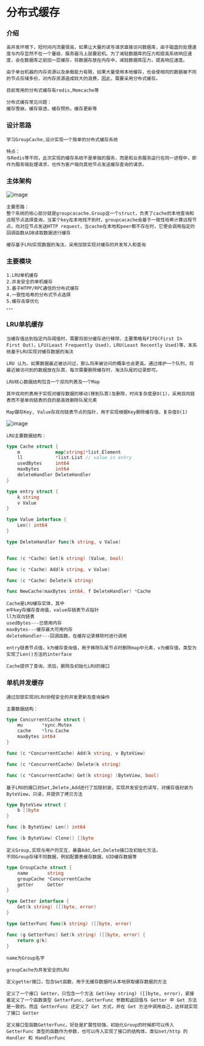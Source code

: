 # 分布式缓存
### 介绍
    高并发环境下，短时间内流量很高，如果让大量的读写请求直接访问数据库，由于磁盘的处理速度与内存显然不在一个量级，服务器马上就要宕机。为了减轻数据库的压力和提高系统响应速度，会在数据库之前加一层缓存，将数据存放在内存中，减轻数据库压力，提高响应速度。
    
    由于单台机器的内存资源以及承载能力有限，如果大量使用本地缓存，也会使相同的数据被不同的节点存储多份，对内存资源造成较大的浪费，因此，需要采用分布式缓存。

    目前常用的分布式缓存有redis,Memcache等
    
    分布式缓存常见问题：
    缓存雪崩，缓存穿透，缓存预热，缓存更新等
    
### 设计思路
    学习GroupCache,设计实现一个简单的分布式缓存系统
    
    特点：
    与Redis等不同，此次实现的缓存系统不是单独的服务，而是和业务服务运行在同一进程中，即作为服务端处理请求，也作为客户端向其他节点发送缓存查询的请求。
    
    
### 主体架构

![image](https://user-images.githubusercontent.com/46525758/138409767-1d2bf23a-8a7e-474d-a3a8-997a7c732624.png)

    主要思路：
    整个系统的核心部分就是groupcacache.Group这一个struct，负责了cache的本地查询和远程节点选择查询，当某个key在本地找不到时，groupcacache会基于一致性哈希计算远程节点，向对应节点发送HTTP request，当cache在本地和peer都不存在时，它便会调用指定的回调函数从DB读取数据进行缓存
    
    缓存基于LRU实现数据的淘汰，采用加锁实现对缓存的并发写入和查询
    
### 主要模块
    1.LRU单机缓存
    2.并发安全的单机缓存
    3.基于HTPP/RPC通信的分布式缓存
    4.一致性哈希的分布式节点选择
    5.缓存击穿优化
    。。。
    
### LRU单机缓存
    当缓存值达到指定内存阈值时，需要将部分缓存进行移除，主要策略有FIFO(First In First Out)，LFU(Least Frequently Used)，LRU(Least Recently Used)等，本系统基于LRU实现对缓存数据的淘汰
    
    LRU 认为，如果数据最近被访问过，那么将来被访问的概率也会更高。通过维护一个队列，将最近被访问到的数据放在队首，每次需要删除缓存时，淘汰队尾的记录即可。
    
    LRU核心数据结构包含一个双向列表及一个Map
    
    其中双向列表用于实现对缓存数据的移动(移到队首)及删除，时间复杂度是O(1)，采用双向链表而不是单向链表的目的是高效删除队尾元素
    
    Map键存Key, Value存双向链表节点的指针，用于实现根据Key删除缓存值，复杂度O(1)

![image](https://user-images.githubusercontent.com/46525758/138409800-5fc10177-a028-443c-8829-f6adf068ae49.png)

    LRU主要数据结构：
        
```go
type Cache struct {
	m             map[string]*list.Element
	ll            *list.List // value is entry
	usedBytes     int64
	maxBytes      int64
	deleteHandler DeleteHandler
}

type entry struct {
	k string
	v Value
}

type Value interface {
	Len() int64
}

type DeleteHandler func(k string, v Value)


func (c *Cache) Get(k string) (Value, bool)

func (c *Cache) Add(k string, v Value)

func (c *Cache) Delete(k string)

func NewCache(maxBytes int64, f DeleteHandler) *Cache
```

    Cache是LRU缓存实体，其中
    m中key存缓存查询值，value存链表节点指针
    ll为双向链表
    usedBytes---已使用内存
    maxBytes---缓存最大可用内存
    deleteHandler---回调函数，在缓存记录移除时进行调用
    
    entry链表节点值，k为缓存查询值，用于移除队尾节点时删除map中元素，v为缓存值，类型为实现了Len()方法的interface
    
    Cache提供了查询，添加，删除及初始化LRU的接口
    
### 单机并发缓存
    通过加锁实现对LRU协程安全的并发更新及查询操作
    
    主要数据结构：
    
    
```go
type ConcurrentCache struct {
	mu       *sync.Mutex
	cache    *lru.Cache
	maxBytes int64
}

func (c *ConcurrentCache) Add(k string, v ByteView) 

func (c *ConcurrentCache) Delete(k string)

func (c *ConcurrentCache) Get(k string) (ByteView, bool) 

```

    基于LRU的接口对Get,Delete,Add进行了加锁封装，实现并发安全的读写，对缓存值封装为ByteView，只读，并提供了拷贝方法
    
    
```go
type ByteView struct {
	b []byte
}

func (b ByteView) Len() int64

func (b ByteView) Clone() []byte

```

    定义Group,实现与用户的交互，暴露Add,Get,Delete接口及初始化方法。
    不同Group存储不同数据，例如配置表缓存数据，UID缓存数据等
    
```go
type GroupCache struct {
	name       string
	groupCache *ConcurrentCache
	getter     Getter
}

type Getter interface {
	Get(k string) ([]byte, error)
}

type GetterFunc func(k string) ([]byte, error)

func (g GetterFunc) Get(k string) ([]byte, error) {
	return g(k)
}
```
    name为Group名字
    
    groupCache为并发安全的LRU
    
    定义getter接口，包含Get函数，用于无缓存数据时从本地获取缓存数据的方法
    
    定义了一个接口 Getter，只包含一个方法 Get(key string) ([]byte, error)，紧接着定义了一个函数类型 GetterFunc，GetterFunc 参数和返回值与 Getter 中 Get 方法是一致的。而且 GetterFunc 还定义了 Get 方式，并在 Get 方法中调用自己，这样就实现了接口 Getter
    
    定义接口型函数GetterFunc，好处是扩展性较强，初始化Group的时候即可以传入GetterFunc 类型的函数作为参数，也可以传入实现了接口的结构体，类似net/http 的 Handler 和 HandlerFunc
    
